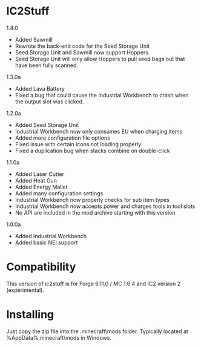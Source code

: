 IC2Stuff
=============
1.4.0
* Added Sawmill
* Rewrote the back-end code for the Seed Storage Unit
* Seed Storage Unit and Sawmill now support Hoppers
* Seed Storage Unit will only allow Hoppers to pull seed 
	bags out that have been fully scanned.
	
1.3.0a
* Added Lava Battery
* Fixed a bug that could cause the Industrial Workbench to crash when
	the output slot was clicked.

1.2.0a
* Added Seed Storage Unit
* Industrial Workbench now only consumes EU when charging items
* Added more configuration file options
* Fixed issue with certain icons not loading properly
* Fixed a duplication bug when stacks combine on double-click

1.1.0a
* Added Laser Cutter
* Added Heat Gun
* Added Energy Mallet
* Added many configuration settings
* Industrial Workbench now properly checks for sub item types
* Industrial Workbench now accepts power and charges tools in tool slots
* No API are included in the mod archive starting with this version

1.0.0a

* Added Industrial Workbench
* Added basic NEI support



Compatibility
=============
This version of ic2stuff is for Forge 9.11.0 / MC 1.6.4 and IC2 version 2 (experimental).




Installing
=============

Just copy the zip file into the .minecraft\mods folder. Typically located at %AppData%\.minecraft\mods in Windows.
